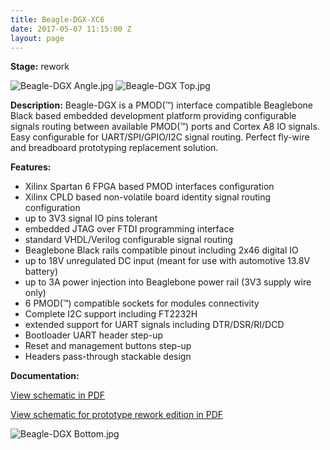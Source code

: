 ```yaml
---
title: Beagle-DGX-XC6
date: 2017-05-07 11:15:00 Z
layout: page
---
```


**Stage:** rework

![Beagle-DGX Angle.jpg](/uploads/Beagle-DGX-XC6/Beagle-DGX%20Angle.jpg)
![Beagle-DGX Top.jpg](/uploads/Beagle-DGX-XC6/Beagle-DGX%20Top.jpg)

**Description:**
Beagle-DGX is a PMOD(™) interface compatible Beaglebone Black based embedded development platform providing configurable signals routing between available PMOD(™) ports and Cortex A8 IO signals. Easy configurable for UART/SPI/GPIO/I2C signal routing. Perfect fly-wire and breadboard prototyping replacement solution.

**Features:**
* Xilinx Spartan 6 FPGA based PMOD interfaces configuration
* Xilinx CPLD based non-volatile board identity signal routing configuration
* up to 3V3 signal IO pins tolerant
* embedded JTAG over FTDI programming interface
* standard VHDL/Verilog configurable signal routing
* Beaglebone Black rails compatible pinout including 2x46 digital IO
* up to 18V unregulated DC input (meant for use with automotive 13.8V battery)
* up to 3A power injection into Beaglebone power rail (3V3 supply wire only)
* 6 PMOD(™) compatible sockets for modules connectivity
* Complete I2C support including FT2232H
* extended support for UART signals including DTR/DSR/RI/DCD
* Bootloader UART header step-up
* Reset and management buttons step-up
* Headers pass-through stackable design

**Documentation:**

[View schematic in PDF](/uploads/Beagle-DGX-XC6/Beagle-DGX-0%20r1%20Scheme.PDF)

[View schematic for prototype rework edition in PDF](/uploads/Beagle-DGX-XC6/Beagle-DGX-XC6%20r1%20Scheme%20rework-edition.PDF)

![Beagle-DGX Bottom.jpg](/uploads/Beagle-DGX-XC6/Beagle-DGX%20Bottom.jpg)